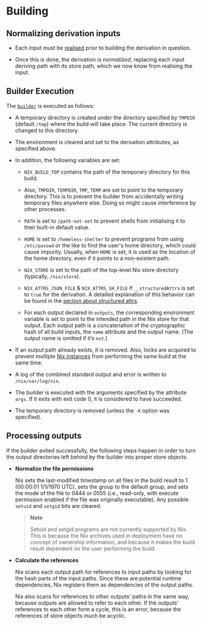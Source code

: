 # Building

## Normalizing derivation inputs

- Each input must be [realised] prior to building the derivation in question.

[realised]: @docroot@/glossary.md#gloss-realise

- Once this is done, the derivation is *normalized*, replacing each input deriving path with its store path, which we now know from realising the input.

## Builder Execution

The [`builder`](./derivation/index.md#builder) is executed as follows:

- A temporary directory is created under the directory specified by
  `TMPDIR` (default `/tmp`) where the build will take place. The
  current directory is changed to this directory.

- The environment is cleared and set to the derivation attributes, as
  specified above.

- In addition, the following variables are set:

  - `NIX_BUILD_TOP` contains the path of the temporary directory for
    this build.

  - Also, `TMPDIR`, `TEMPDIR`, `TMP`, `TEMP` are set to point to the
    temporary directory. This is to prevent the builder from
    accidentally writing temporary files anywhere else. Doing so
    might cause interference by other processes.

  - `PATH` is set to `/path-not-set` to prevent shells from
    initialising it to their built-in default value.

  - `HOME` is set to `/homeless-shelter` to prevent programs from
    using `/etc/passwd` or the like to find the user's home
    directory, which could cause impurity. Usually, when `HOME` is
    set, it is used as the location of the home directory, even if
    it points to a non-existent path.

  - `NIX_STORE` is set to the path of the top-level Nix store
    directory (typically, `/nix/store`).

  - `NIX_ATTRS_JSON_FILE` & `NIX_ATTRS_SH_FILE` if `__structuredAttrs`
    is set to `true` for the derivation. A detailed explanation of this
    behavior can be found in the
    [section about structured attrs](@docroot@/language/advanced-attributes.md#adv-attr-structuredAttrs).

  - For each output declared in `outputs`, the corresponding
    environment variable is set to point to the intended path in the
    Nix store for that output. Each output path is a concatenation
    of the cryptographic hash of all build inputs, the `name`
    attribute and the output name. (The output name is omitted if
    it’s `out`.)

- If an output path already exists, it is removed. Also, locks are
  acquired to prevent multiple [Nix instances][Nix instance] from performing the same
  build at the same time.

- A log of the combined standard output and error is written to
  `/nix/var/log/nix`.

- The builder is executed with the arguments specified by the
  attribute `args`. If it exits with exit code 0, it is considered to
  have succeeded.

- The temporary directory is removed (unless the `-K` option was
  specified).

## Processing outputs

If the builder exited successfully, the following steps happen in order to turn the output directories left behind by the builder into proper store objects:

- **Normalize the file permissions**

  Nix sets the last-modified timestamp on all files
  in the build result to 1 (00:00:01 1/1/1970 UTC), sets the group to
  the default group, and sets the mode of the file to 0444 or 0555
  (i.e., read-only, with execute permission enabled if the file was
  originally executable). Any possible `setuid` and `setgid`
  bits are cleared.

  > **Note**
  >
  > Setuid and setgid programs are not currently supported by Nix.
  > This is because the Nix archives used in deployment have no concept of ownership information,
  > and because it makes the build result dependent on the user performing the build.

- **Calculate the references**

  Nix scans each output path for
  references to input paths by looking for the hash parts of the input
  paths. Since these are potential runtime dependencies, Nix registers
  them as dependencies of the output paths.

  Nix also scans for references to other outputs' paths in the same way, because outputs are allowed to refer to each other.
  If the outputs' references to each other form a cycle, this is an error, because the references of store objects much be acyclic.


[Nix instance]: @docroot@/glossary.md#gloss-nix-instance
